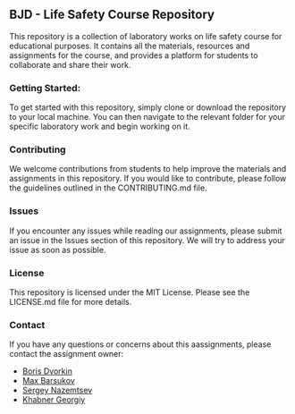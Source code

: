 ## BJD - Life Safety Course Repository

This repository is a collection of laboratory works on life safety course for educational purposes. 
It contains all the materials, resources and assignments for the course, and provides a platform for students to collaborate and share their work.

### Getting Started:

To get started with this repository, simply clone or download the repository to your local machine. 
You can then navigate to the relevant folder for your specific laboratory work and begin working on it.

### Contributing

We welcome contributions from students to help improve the materials and assignments in this repository. 
If you would like to contribute, please follow the guidelines outlined in the CONTRIBUTING.md file.

### Issues

If you encounter any issues while reading our assignments, please submit an issue in the Issues section of this repository. 
We will try to address your issue as soon as possible.

### License

This repository is licensed under the MIT License. Please see the LICENSE.md file for more details.

### Contact

If you have any questions or concerns about this aassignments, please contact the assignment owner:  
- [Boris Dvorkin](https://github.com/worthant)  
- [Max Barsukov](https://github.com/maxbarsukov)
- [Sergey Nazemtsev](https://github.com/sergeyprohaker)
- [Khabner Georgiy](https://github.com/SugarBooba)

